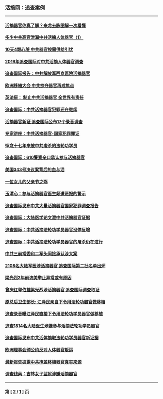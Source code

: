 ### 活摘网：追查案例
---
#### [活摘器官你真了解？来龙去脉图解一次看懂](../../pages/nf5880/n13013820.md?03190430) 
#### [多少中共高官泄漏中共活摘人体器官（1）](../../pages/nf5880/n12671234.md?03190430) 
#### [10天4颗心脏 中共器官按需供给引忧](../../pages/nf5880/n12326366.md?03190430) 
#### [2019年追查国际对中共活摘人体器官调查](../../pages/nf5880/n11917733.md?03190430) 
#### [追查国际报告：中共解放军西京医院活摘器官](../../pages/nf5880/n11838359.md?03190430) 
#### [欧洲移植大会 中共掠夺器官再成焦点](../../pages/nf5880/n11538883.md?03190430) 
#### [英法庭： 制止中共活摘器官 全世界有责任](../../pages/nf5880/n11330691.md?03190430) 
#### [追查国际：中共活摘器官犯罪还在继续](../../pages/nf5880/n11218301.md?03190430) 
#### [活摘器官新证 追查国际公布17个录音调查](../../pages/nf5880/n10897744.md?03190430) 
#### [专家讲座：中共活摘器官-国家犯罪罪证](../../pages/nf5880/n8828153.md?03190430) 
#### [悼念十七年来被中共虐杀的法轮功学员](../../pages/nf5880/n8124823.md?03190430) 
#### [追查国际：610警察亲口承认参与活摘器官](../../pages/nf5880/n8109067.md?03190430) 
#### [美国343号决议案背后的血与泪](../../pages/nf5880/n8020684.md?03190430) 
#### [一位女儿的父亲节之殇](../../pages/nf5880/n8014122.md?03190430) 
#### [玉清心：参与活摘器官医生频遭恶报的警示](../../pages/nf5880/n4637546.md?03190430) 
#### [追查国际发布中共大量活摘器官国家犯罪调查报告](../../pages/nf5880/n4613428.md?03190430) 
#### [追查国际：大陆医学论文泄中共活摘器官证据](../../pages/nf5880/n4608794.md?03190430) 
#### [追查国际：中共活摘法轮功学员器官没停反增](../../pages/nf5880/n4584075.md?03190430) 
#### [追查国际：中共活摘法轮功学员器官的屠杀仍在进行](../../pages/nf5880/n4299154.md?03190430) 
#### [中共三前常委和二军头间接承认涉大案](../../pages/nf5880/n4286244.md?03190430) 
#### [2108名大陆军医涉活摘器官 追查国际第二批名单出炉](../../pages/nf5880/n4284769.md?03190430) 
#### [梁光烈2年前访美举止异常或有原因](../../pages/nf5880/n4279686.md?03190430) 
#### [曾庆红郭伯雄梁光烈涉活摘器官 追查国际调查取证](../../pages/nf5880/n4278462.md?03190430) 
#### [原总后卫生部长: 江泽民亲自下令用法轮功器官做移植](../../pages/nf5880/n4263864.md?03190430) 
#### [追查录音曝江泽民直接下令用法轮功学员器官做移植](../../pages/nf5880/n4261268.md?03190430) 
#### [追查1814名大陆医生涉嫌参与活摘法轮功学员器官](../../pages/nf5880/n4259055.md?03190430) 
#### [追查国际发布中共活体摘取法轮功学员器官新证据](../../pages/nf5880/n4258255.md?03190430) 
#### [欧洲理事会颁公约反对人体器官贩运](../../pages/nf5880/n4206955.md?03190430) 
#### [最新报告披露中共掩盖移植器官真实来源](../../pages/nf5880/n4140084.md?03190430) 
#### [调查线索：吉林女子监狱涉嫌活摘器官](../../pages/nf5880/n4044366.md?03190430) 

---
#### 第 [ [2](./2.md?03190430) / [1](./1.md?03190430) ] 页
